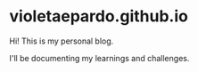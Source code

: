 # violetaepardo.github.io
Hi! 
This is my personal blog.

I'll be documenting my learnings and challenges. 
